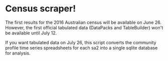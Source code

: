 # Census scraper!
The first results for the 2016 Australian census will be available on June 26. However, the first official tabulated data (DataPacks and TableBuilder) won't be available until July 12. 

If you want tabulated data on July 26, this script converts the community profile time series spreadsheets for each sa2 into a single sqlite database for analysis.
